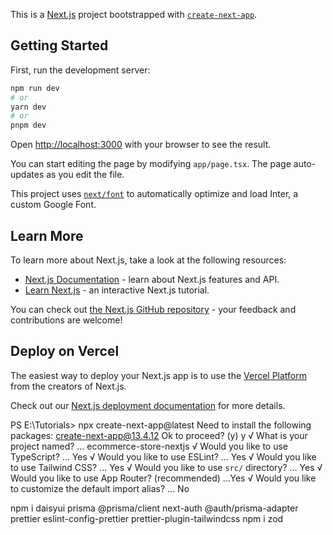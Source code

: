 This is a [Next.js](https://nextjs.org/) project bootstrapped with [`create-next-app`](https://github.com/vercel/next.js/tree/canary/packages/create-next-app).

## Getting Started

First, run the development server:

```bash
npm run dev
# or
yarn dev
# or
pnpm dev
```

Open [http://localhost:3000](http://localhost:3000) with your browser to see the result.

You can start editing the page by modifying `app/page.tsx`. The page auto-updates as you edit the file.

This project uses [`next/font`](https://nextjs.org/docs/basic-features/font-optimization) to automatically optimize and load Inter, a custom Google Font.

## Learn More

To learn more about Next.js, take a look at the following resources:

- [Next.js Documentation](https://nextjs.org/docs) - learn about Next.js features and API.
- [Learn Next.js](https://nextjs.org/learn) - an interactive Next.js tutorial.

You can check out [the Next.js GitHub repository](https://github.com/vercel/next.js/) - your feedback and contributions are welcome!

## Deploy on Vercel

The easiest way to deploy your Next.js app is to use the [Vercel Platform](https://vercel.com/new?utm_medium=default-template&filter=next.js&utm_source=create-next-app&utm_campaign=create-next-app-readme) from the creators of Next.js.

Check out our [Next.js deployment documentation](https://nextjs.org/docs/deployment) for more details.

PS E:\Tutorials> npx create-next-app@latest
Need to install the following packages:
  create-next-app@13.4.12
Ok to proceed? (y) y
√ What is your project named? ... ecommerce-store-nextjs
√ Would you like to use TypeScript? ... Yes
√ Would you like to use ESLint? ...  Yes
√ Would you like to use Tailwind CSS? ... Yes
√ Would you like to use `src/` directory? ... Yes
√ Would you like to use App Router? (recommended) ...Yes
√ Would you like to customize the default import alias? ... No

npm i daisyui prisma @prisma/client next-auth @auth/prisma-adapter prettier eslint-config-prettier prettier-plugin-tailwindcss
npm i zod